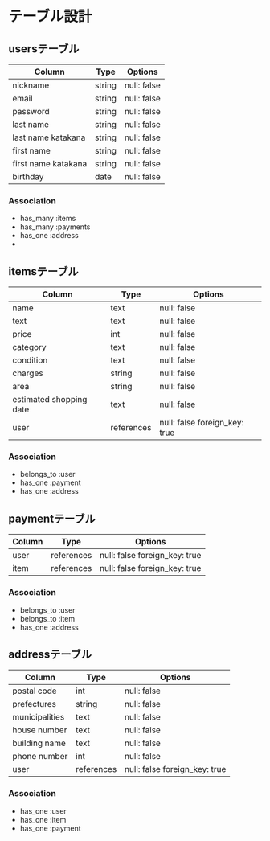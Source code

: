 # テーブル設計

## usersテーブル

| Column                | Type   | Options     |
| --------------------- | ------ | ----------- |
| nickname              | string | null: false |
| email                 | string | null: false |
| password              | string | null: false |
| last name             | string | null: false |
| last name katakana    | string | null: false |
| first name            | string | null: false |
| first name katakana   | string | null: false |
| birthday              | date   | null: false |

### Association

- has_many :items
- has_many :payments
- has_one :address
- 

## itemsテーブル

| Column                  | Type       | Options                       |
| ----------------------- | ---------- | ----------------------------- |
| name                    | text       | null: false                   |
| text                    | text       | null: false                   |
| price                   | int        | null: false                   |
| category                | text       | null: false                   |
| condition               | text       | null: false                   |
| charges                 | string     | null: false                   |
| area                    | string     | null: false                   |
| estimated shopping date | text       | null: false                   |
| user                    | references | null: false foreign_key: true |

### Association

- belongs_to :user
- has_one :payment
- has_one :address

## paymentテーブル

| Column      | Type       | Options                       |
| ----------- | -------    | ----------------------------- |
| user        | references | null: false foreign_key: true |
| item        | references | null: false foreign_key: true |

### Association

- belongs_to :user
- belongs_to :item
- has_one :address

## addressテーブル

| Column         | Type       | Options                       |
| -------------- | ---------- | ----------------------------- |
| postal code    | int        | null: false                   |
| prefectures    | string     | null: false                   |
| municipalities | text       | null: false                   |
| house number   | text       | null: false                   |
| building name  | text       | null: false                   |
| phone number   | int        | null: false                   |
| user           | references | null: false foreign_key: true |

### Association

- has_one :user
- has_one :item
- has_one :payment